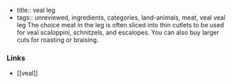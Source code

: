 - title:: veal leg
- tags:: unreviewed, ingredients, categories, land-animals, meat, veal
veal leg The choice meat in the leg is often sliced into thin cutlets to be used for veal scaloppini, schnitzels, and escalopes. You can also buy larger cuts for roasting or braising.

### Links

* [[veal]]
